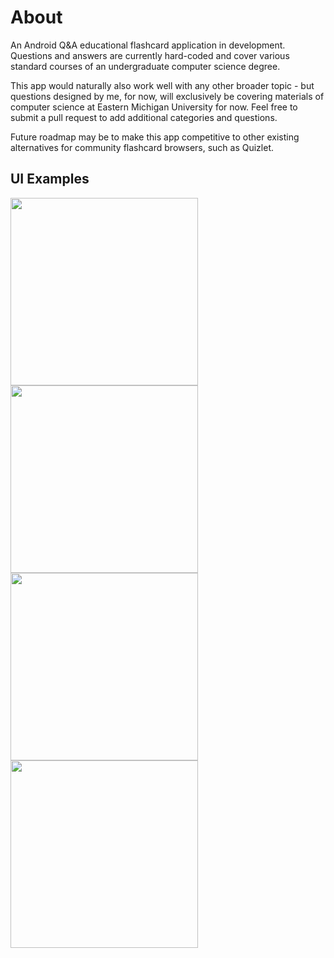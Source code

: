 # About
An Android Q&A educational flashcard application in development. Questions and answers are currently hard-coded and cover various standard courses of an undergraduate computer science degree.

This app would naturally also work well with any other broader topic - but questions designed by me, for now, will exclusively be covering materials of computer science at Eastern Michigan University for now. Feel free to submit a pull request to add additional categories and questions.

Future roadmap may be to make this app competitive to other existing alternatives for community flashcard browsers, such as Quizlet.

## UI Examples
<img src="https://user-images.githubusercontent.com/77797048/132620237-07c01930-cd33-45c3-8eab-641145c99c75.png" width="300px">
<img src="https://user-images.githubusercontent.com/77797048/132620229-c619377a-e836-433f-a16e-1a4693791690.png" width="300px">
<img src="https://user-images.githubusercontent.com/77797048/132620218-9ff6d9f5-24b4-496a-b2d6-c9ecb5a05ccc.png" width="300px">
<img src="https://user-images.githubusercontent.com/77797048/132620208-16821ab6-3108-4d87-b67b-7a0a93b38d02.png" width="300px">

